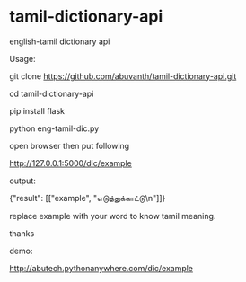 # tamil-dictionary-api
english-tamil dictionary api

Usage:

git clone https://github.com/abuvanth/tamil-dictionary-api.git

cd tamil-dictionary-api

pip install flask 

python eng-tamil-dic.py

open browser then put following

http://127.0.0.1:5000/dic/example

output:

{"result": [["example", "எடுத்துக்காட்டு\n"]]}

replace example with your word to know tamil meaning. 

thanks

demo:

http://abutech.pythonanywhere.com/dic/example

